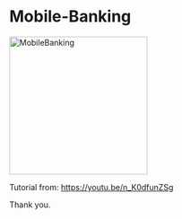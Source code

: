 # Mobile-Banking

<img width="246" alt="MobileBanking" src="https://user-images.githubusercontent.com/3993516/127253227-19e91c96-1b3d-451f-98a0-3ac638bca6ee.png">

Tutorial from: https://youtu.be/n_K0dfunZSg

Thank you.
